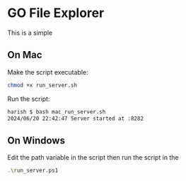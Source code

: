 # GO File Explorer
This is a simple 
## On Mac
Make the script executable:
```bash
chmod +x run_server.sh
```
Run the script:
```bash
harish $ bash mac_run_server.sh 
2024/06/20 22:42:47 Server started at :8282
```

## On Windows
Edit the path variable in the script then run the script in the 
```bash
.\run_server.ps1
```